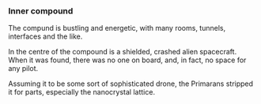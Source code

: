 ### Inner compound

The compund is bustling and energetic, with many rooms, tunnels, interfaces and the like.

In the centre of the compound is a shielded, crashed alien spacecraft.  When it was found, there was no one on board, and, in fact, no space for any pilot.

Assuming it to be some sort of sophisticated drone, the Primarans stripped it for parts, especially the nanocrystal lattice.
